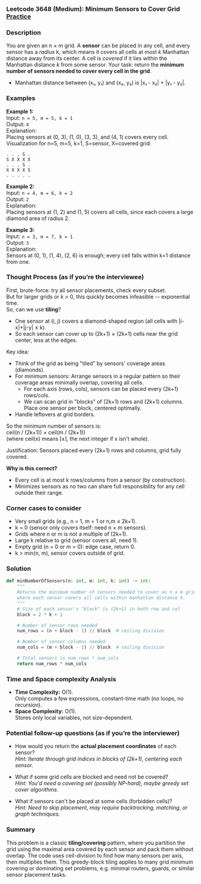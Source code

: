 ### Leetcode 3648 (Medium): Minimum Sensors to Cover Grid [Practice](https://leetcode.com/problems/minimum-sensors-to-cover-grid)

### Description  
You are given an n × m grid. A **sensor** can be placed in any cell, and every sensor has a *radius* k, which means it covers all cells at most *k* Manhattan distance away from its center. A cell is *covered* if it lies within the Manhattan distance *k* from some sensor. Your task: return the **minimum number of sensors needed to cover every cell in the grid**.  
- Manhattan distance between (x₁, y₁) and (x₂, y₂) is |x₁ - x₂| + |y₁ - y₂|.


### Examples  

**Example 1:**  
Input: `n = 5, m = 5, k = 1`  
Output: `4`  
Explanation:  
Placing sensors at (0, 3), (1, 0), (3, 3), and (4, 1) covers every cell.  
Visualization for n=5, m=5, k=1, S=sensor, X=covered grid:  
```
. . . S .  
S X X X X  
. . . S .  
X X X X S  
. . . . .  
```

**Example 2:**  
Input: `n = 4, m = 6, k = 2`  
Output: `2`  
Explanation:  
Placing sensors at (1, 2) and (1, 5) covers all cells, since each covers a large diamond area of radius 2.  

**Example 3:**  
Input: `n = 3, m = 7, k = 1`  
Output: `3`  
Explanation:  
Sensors at (0, 1), (1, 4), (2, 6) is enough; every cell falls within k=1 distance from one.  


### Thought Process (as if you’re the interviewee)  
First, brute-force: try all sensor placements, check every subset.  
But for larger grids or k > 0, this quickly becomes infeasible -- exponential time.  
So, can we use **tiling**?  
- One sensor at (i, j) covers a diamond-shaped region (all cells with |i-x|+|j-y| ≤ k).  
- So each sensor can cover up to (2k+1) × (2k+1) cells near the grid center, less at the edges.

Key idea:
- Think of the grid as being "tiled" by sensors' coverage areas (diamonds).
- For minimum sensors: Arrange sensors in a regular pattern so their coverage areas minimally overlap, covering all cells.  
  - For each axis (rows, cols), sensors can be placed every (2k+1) rows/cols.
  - We can scan grid in "blocks" of (2k+1) rows and (2k+1) columns. Place one sensor per block, centered optimally.
- Handle leftovers at grid borders.

So the minimum number of sensors is:  
ceil(n / (2k+1)) × ceil(m / (2k+1))  
(where ceil(x) means ⌈x⌉, the next integer if x isn't whole).

Justification: Sensors placed every (2k+1) rows and columns, grid fully covered.

**Why is this correct?**  
- Every cell is at most k rows/columns from a sensor (by construction).  
- Minimizes sensors as no two can share full responsibility for any cell outside their range.


### Corner cases to consider  
- Very small grids (e.g., n = 1, m = 1 or n,m ≤ 2k+1).
- k = 0 (sensor only covers itself: need n × m sensors).
- Grids where n or m is not a multiple of (2k+1).
- Large k relative to grid (sensor covers all, need 1).
- Empty grid (n = 0 or m = 0): edge case, return 0.
- k > min(n, m), sensor covers outside of grid.


### Solution

```python
def minNumberOfSensors(n: int, m: int, k: int) -> int:
    """
    Returns the minimum number of sensors needed to cover an n x m grid,
    where each sensor covers all cells within manhattan distance k.
    """
    # Size of each sensor's "block" is (2k+1) in both row and col
    block = 2 * k + 1

    # Number of sensor rows needed
    num_rows = (n + block - 1) // block  # ceiling division

    # Number of sensor columns needed
    num_cols = (m + block - 1) // block  # ceiling division

    # Total sensors is num_rows * num_cols
    return num_rows * num_cols
```

### Time and Space complexity Analysis  

- **Time Complexity:** O(1).  
  Only computes a few expressions, constant-time math (no loops, no recursion).
- **Space Complexity:** O(1).  
  Stores only local variables, not size-dependent.


### Potential follow-up questions (as if you’re the interviewer)  

- How would you return the **actual placement coordinates** of each sensor?  
  *Hint: Iterate through grid indices in blocks of (2k+1), centering each sensor.*

- What if some grid cells are blocked and need not be covered?  
  *Hint: You'd need a covering set (possibly NP-hard), maybe greedy set cover algorithms.*

- What if sensors can't be placed at some cells (forbidden cells)?  
  *Hint: Need to skip placement, may require backtracking, matching, or graph techniques.*

### Summary
This problem is a classic **tiling/covering** pattern, where you partition the grid using the maximal area covered by each sensor and pack them without overlap. The code uses ceil-division to find how many sensors per axis, then multiplies them. This greedy-block tiling applies to many grid minimum covering or dominating set problems, e.g. minimal routers, guards, or similar sensor placement tasks.